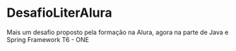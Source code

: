# DesafioLiterAlura
Mais um desafio proposto pela formação na Alura, agora na parte de Java e Spring Framework T6 - ONE
